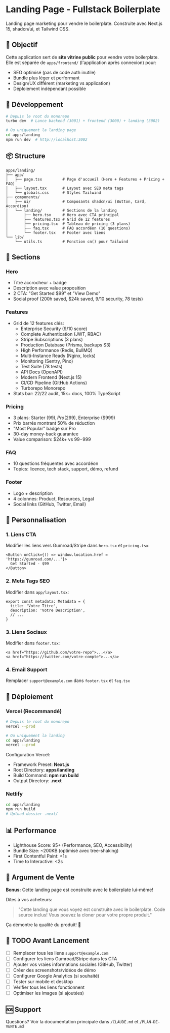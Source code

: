 # Landing Page - Fullstack Boilerplate

Landing page marketing pour vendre le boilerplate. Construite avec Next.js 15, shadcn/ui, et Tailwind CSS.

## 🎯 Objectif

Cette application sert de **site vitrine public** pour vendre votre boilerplate. Elle est séparée de `apps/frontend/` (l'application après connexion) pour:

- SEO optimisé (pas de code auth inutile)
- Bundle plus léger et performant
- Design/UX différent (marketing vs application)
- Déploiement indépendant possible

## 🚀 Développement

```bash
# Depuis le root du monorepo
turbo dev  # Lance backend (3001) + frontend (3000) + landing (3002)

# Ou uniquement la landing page
cd apps/landing
npm run dev  # http://localhost:3002
```

## 📦 Structure

```
apps/landing/
├── app/
│   ├── page.tsx         # Page d'accueil (Hero + Features + Pricing + FAQ)
│   ├── layout.tsx       # Layout avec SEO meta tags
│   └── globals.css      # Styles Tailwind
├── components/
│   ├── ui/              # Composants shadcn/ui (Button, Card, Accordion)
│   └── landing/         # Sections de la landing
│       ├── hero.tsx     # Hero avec CTA principal
│       ├── features.tsx # Grid de 12 features
│       ├── pricing.tsx  # Tableau de pricing (3 plans)
│       ├── faq.tsx      # FAQ accordéon (10 questions)
│       └── footer.tsx   # Footer avec liens
└── lib/
    └── utils.ts         # Fonction cn() pour Tailwind
```

## 🎨 Sections

### Hero
- Titre accrocheur + badge
- Description avec value proposition
- 2 CTA: "Get Started $99" et "View Demo"
- Social proof (200h saved, $24k saved, 9/10 security, 78 tests)

### Features
- Grid de 12 features clés:
  - Enterprise Security (9/10 score)
  - Complete Authentication (JWT, RBAC)
  - Stripe Subscriptions (3 plans)
  - Production Database (Prisma, backups S3)
  - High Performance (Redis, BullMQ)
  - Multi-Instance Ready (Nginx, locks)
  - Monitoring (Sentry, Pino)
  - Test Suite (78 tests)
  - API Docs (OpenAPI)
  - Modern Frontend (Next.js 15)
  - CI/CD Pipeline (GitHub Actions)
  - Turborepo Monorepo
- Stats bar: 22/22 audit, 15k+ docs, 100% TypeScript

### Pricing
- 3 plans: Starter ($99), Pro ($299), Enterprise ($999)
- Prix barrés montrant 50% de réduction
- "Most Popular" badge sur Pro
- 30-day money-back guarantee
- Value comparison: $24k+ vs $99-$999

### FAQ
- 10 questions fréquentes avec accordéon
- Topics: licence, tech stack, support, démo, refund

### Footer
- Logo + description
- 4 colonnes: Product, Resources, Legal
- Social links (GitHub, Twitter, Email)

## 🔧 Personnalisation

### 1. Liens CTA
Modifier les liens vers Gumroad/Stripe dans `hero.tsx` et `pricing.tsx`:
```tsx
<Button onClick={() => window.location.href = 'https://gumroad.com/...'}>
  Get Started - $99
</Button>
```

### 2. Meta Tags SEO
Modifier dans `app/layout.tsx`:
```tsx
export const metadata: Metadata = {
  title: 'Votre Titre',
  description: 'Votre Description',
  // ...
}
```

### 3. Liens Sociaux
Modifier dans `footer.tsx`:
```tsx
<a href="https://github.com/votre-repo">...</a>
<a href="https://twitter.com/votre-compte">...</a>
```

### 4. Email Support
Remplacer `support@example.com` dans `footer.tsx` et `faq.tsx`

## 🚀 Déploiement

### Vercel (Recommandé)
```bash
# Depuis le root du monorepo
vercel --prod

# Ou uniquement la landing
cd apps/landing
vercel --prod
```

Configuration Vercel:
- Framework Preset: **Next.js**
- Root Directory: **apps/landing**
- Build Command: **npm run build**
- Output Directory: **.next**

### Netlify
```bash
cd apps/landing
npm run build
# Upload dossier .next/
```

## 📊 Performance

- Lighthouse Score: 95+ (Performance, SEO, Accessibility)
- Bundle Size: ~200KB (optimisé avec tree-shaking)
- First Contentful Paint: <1s
- Time to Interactive: <2s

## 🎯 Argument de Vente

**Bonus:** Cette landing page est construite avec le boilerplate lui-même!

Dites à vos acheteurs:
> "Cette landing que vous voyez est construite avec le boilerplate. Code source inclus! Vous pouvez la cloner pour votre propre produit."

Ça démontre la qualité du produit! 🚀

## 📝 TODO Avant Lancement

- [ ] Remplacer tous les liens `support@example.com`
- [ ] Configurer les liens Gumroad/Stripe dans les CTA
- [ ] Ajouter vos vraies informations sociales (GitHub, Twitter)
- [ ] Créer des screenshots/vidéos de démo
- [ ] Configurer Google Analytics (si souhaité)
- [ ] Tester sur mobile et desktop
- [ ] Vérifier tous les liens fonctionnent
- [ ] Optimiser les images (si ajoutées)

## 🆘 Support

Questions? Voir la documentation principale dans `/CLAUDE.md` et `/PLAN-DE-VENTE.md`
